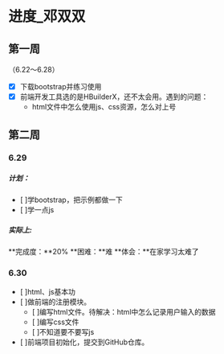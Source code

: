 # 进度_邓双双
## 第一周
（6.22～6.28）
- [x] 下载bootstrap并练习使用
- [x] 前端开发工具选的是HBuilderX，还不太会用。遇到的问题：
	- html文件中怎么使用js、css资源，怎么对上号
## 第二周
### 6.29
##### 计划：
- [ ]学bootstrap，把示例都做一下
- [ ]学一点js

##### 实际上:
**完成度：**20%
**困难：**难
**体会：**在家学习太难了


### 6.30
- [ ]html、js基本功
- [ ]做前端的注册模块。
	- [ ]编写html文件。待解决：html中怎么记录用户输入的数据
	- [ ]编写css文件
	- [ ]不知道要不要写js
- [ ]前端项目初始化，提交到GitHub仓库。






